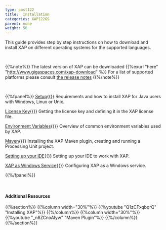 ```yaml
---
type: post122
title:  Installation
categories: XAP122GS
parent: none
weight: 50
---
```




This guide provides step by step instructions on how to download and install XAP on different operating systems for the supported languages.

<br>

{{%note%}}
The latest version of XAP can be downloaded {{%exurl "here" "http://www.gigaspaces.com/xap-download" %}} For a list of supported platforms please consult [the release notes](/release_notes)
{{%/note%}}

<br>

{{%fpanel%}}
[Setup](./installation-java.html){{<wbr>}}
Requirements and how to install XAP for Java users with Windows, Linux or Unix.

[License Key](./license-key.html){{<wbr>}}
Getting the license key and defining it in the XAP license file.

[Environment Variables](./common-environment-variables.html){{<wbr>}}
Overview of common environment variables used by XAP.

[Maven](./installation-maven-overview.html){{<wbr>}}
Installing the XAP Maven plugin, creating and running a Processing Unit project.

[Setting up your IDE](./installation-eclipse-overview.html){{<wbr>}}
Setting up your IDE to work with XAP.

[XAP as Windows Service](./installation-windows-service.html){{<wbr>}}
Configuring XAP as a Windows service.

{{%/fpanel%}}

<br>


#### Additional Resources
{{%section%}}
{{%column width="30%"%}}
{{%youtube "Q1zCFxqbqrQ"  "Installing XAP"%}}
{{%/column%}}
{{%column width="30%"%}}
{{%youtube "_n8ZCnoAIyw"  "Maven Plugin"%}}
{{%/column%}}
{{%/section%}}



